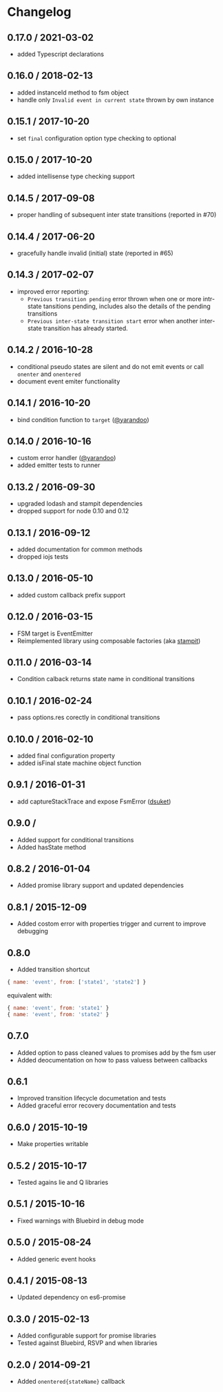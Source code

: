 # Changelog

## 0.17.0 / 2021-03-02

* added Typescript declarations

## 0.16.0 / 2018-02-13

* added instanceId method to fsm object
* handle only `Invalid event in current state` thrown by own instance

## 0.15.1 / 2017-10-20

* set `final` configuration option type checking to optional

## 0.15.0 / 2017-10-20

* added intellisense type checking support

## 0.14.5 / 2017-09-08

* proper handling of subsequent inter state transitions (reported in #70)

## 0.14.4 / 2017-06-20

* gracefully handle invalid (initial) state (reported in #65)

## 0.14.3 / 2017-02-07

* improved error reporting:
  * `Previous transition pending` error thrown when one or more intr-state tansitions pending, includes also the details of the pending transitions
  * `Previous inter-state transition start` error when another inter-state transition has already started.

## 0.14.2 / 2016-10-28

* conditional pseudo states are silent and do not emit events or call `onenter` and `onentered`
* document event emiter functionality

## 0.14.1 / 2016-10-20

* bind condition function to `target` ([@yarandoo](https://github.com/yarandoo))

## 0.14.0 / 2016-10-16

* custom error handler ([@yarandoo](https://github.com/yarandoo))
* added emitter tests to runner

## 0.13.2 / 2016-09-30

* upgraded lodash and stampit dependencies
* dropped support for node 0.10 and 0.12

## 0.13.1 / 2016-09-12

* added documentation for common methods
* dropped iojs tests

## 0.13.0 / 2016-05-10

* added custom callback prefix support

## 0.12.0 / 2016-03-15

* FSM target is EventEmitter
* Reimplemented library using composable factories (aka [stampit](https://github.com/stampit-org/stampit))

## 0.11.0 / 2016-03-14

* Condition calback returns state name in conditional transitions

## 0.10.1 / 2016-02-24

* pass options.res corectly in conditional transitions 

## 0.10.0 / 2016-02-10

* added final configuration property
* added isFinal state machine object function

## 0.9.1 / 2016-01-31

* add captureStackTrace and expose FsmError ([dsuket](https://github.com/dsuket))

## 0.9.0 /

* Added support for conditional transitions
* Added hasState method

## 0.8.2 / 2016-01-04

* Added promise library support and updated dependencies

## 0.8.1 / 2015-12-09

* Added costom error with properties trigger and current to improve debugging

## 0.8.0

* Added transition shortcut

```javascript
{ name: 'event', from: ['state1', 'state2'] }
```

equivalent with:

```javascript
{ name: 'event', from: 'state1' }
{ name: 'event', from: 'state2' }
```

## 0.7.0

* Added option to pass cleaned values to promises add by the fsm user
* Added deocumentation on how to pass valuess between callbacks

## 0.6.1

* Improved transition lifecycle documetation and tests
* Added graceful error recovery documentation and tests

## 0.6.0 / 2015-10-19

* Make properties writable

## 0.5.2 / 2015-10-17

* Tested agains lie and Q libraries

## 0.5.1 / 2015-10-16

* Fixed warnings with Bluebird in debug mode

## 0.5.0 / 2015-08-24

* Added generic event hooks

## 0.4.1 / 2015-08-13

* Updated dependency on es6-promise

## 0.3.0 / 2015-02-13

* Added configurable support for promise libraries
* Tested against Bluebird, RSVP and when libraries

## 0.2.0 / 2014-09-21

* Added ```onentered{stateName}``` callback
